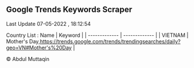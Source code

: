 

## Google Trends Keywords Scraper 
 
Last Update 07-05-2022 , 18:12:54

Country List :
 Name  | Keyword |
| ------------- | ------------- |
| VIETNAM | Mother's Day,https://trends.google.com/trends/trendingsearches/daily?geo=VN#Mother's%20Day |



© Abdul Muttaqin 
